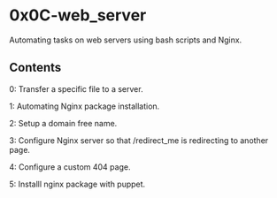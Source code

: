 # 0x0C-web_server

Automating tasks on web servers using bash scripts and Nginx.


## Contents

0: Transfer a specific file to a server.

1: Automating Nginx package installation.

2: Setup a domain free name.

3: Configure Nginx server so that /redirect_me is redirecting to another page.

4: Configure a custom 404 page.

5: Installl nginx package with puppet.


